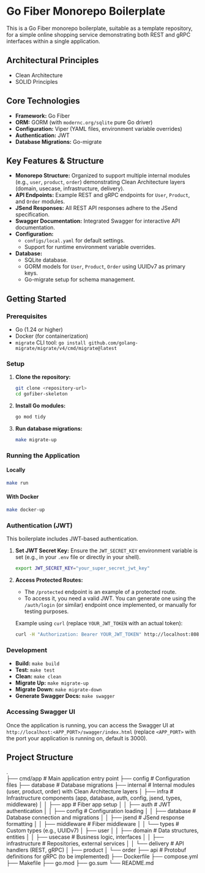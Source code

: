 # Go Fiber Monorepo Boilerplate

This is a Go Fiber monorepo boilerplate, suitable as a template repository, for a simple online shopping service demonstrating both REST and gRPC interfaces within a single application.

## Architectural Principles

*   Clean Architecture
*   SOLID Principles

## Core Technologies

*   **Framework:** Go Fiber
*   **ORM:** GORM (with `modernc.org/sqlite` pure Go driver)
*   **Configuration:** Viper (YAML files, environment variable overrides)
*   **Authentication:** JWT
*   **Database Migrations:** Go-migrate

## Key Features & Structure

*   **Monorepo Structure:** Organized to support multiple internal modules (e.g., `user`, `product`, `order`) demonstrating Clean Architecture layers (domain, usecase, infrastructure, delivery).
*   **API Endpoints:** Example REST and gRPC endpoints for `User`, `Product`, and `Order` modules.
*   **JSend Responses:** All REST API responses adhere to the JSend specification.
*   **Swagger Documentation:** Integrated Swagger for interactive API documentation.
*   **Configuration:**
    *   `configs/local.yaml` for default settings.
    *   Support for runtime environment variable overrides.
*   **Database:**
    *   SQLite database.
    *   GORM models for `User`, `Product`, `Order` using UUIDv7 as primary keys.
    *   Go-migrate setup for schema management.

## Getting Started

### Prerequisites

*   Go (1.24 or higher)
*   Docker (for containerization)
*   `migrate` CLI tool: `go install github.com/golang-migrate/migrate/v4/cmd/migrate@latest`

### Setup

1.  **Clone the repository:**
    ```bash
    git clone <repository-url>
    cd gofiber-skeleton
    ```

2.  **Install Go modules:**
    ```bash
    go mod tidy
    ```

3.  **Run database migrations:**
    ```bash
    make migrate-up
    ```

### Running the Application

#### Locally

```bash
make run
```

#### With Docker

```bash
make docker-up
```

### Authentication (JWT)

This boilerplate includes JWT-based authentication.

1.  **Set JWT Secret Key:** Ensure the `JWT_SECRET_KEY` environment variable is set (e.g., in your `.env` file or directly in your shell).
    ```bash
    export JWT_SECRET_KEY="your_super_secret_jwt_key"
    ```

2.  **Access Protected Routes:**
    *   The `/protected` endpoint is an example of a protected route.
    *   To access it, you need a valid JWT. You can generate one using the `/auth/login` (or similar) endpoint once implemented, or manually for testing purposes.

    Example using `curl` (replace `YOUR_JWT_TOKEN` with an actual token):
    ```bash
    curl -H "Authorization: Bearer YOUR_JWT_TOKEN" http://localhost:8080/protected
    ```

### Development

*   **Build:** `make build`
*   **Test:** `make test`
*   **Clean:** `make clean`
*   **Migrate Up:** `make migrate-up`
*   **Migrate Down:** `make migrate-down`
*   **Generate Swagger Docs:** `make swagger`

### Accessing Swagger UI

Once the application is running, you can access the Swagger UI at `http://localhost:<APP_PORT>/swagger/index.html` (replace `<APP_PORT>` with the port your application is running on, default is 3000).

## Project Structure

. \
├── cmd/app             # Main application entry point
├── config              # Configuration files
├── database            # Database migrations
├── internal            # Internal modules (user, product, order) with Clean Architecture layers
│   ├── infra           # Infrastructure components (app, database, auth, config, jsend, types, middleware)
│   │   ├── app         # Fiber app setup
│   │   ├── auth        # JWT authentication
│   │   ├── config      # Configuration loading
│   │   ├── database    # Database connection and migrations
│   │   ├── jsend       # JSend response formatting
│   │   ├── middleware  # Fiber middleware
│   │   └── types       # Custom types (e.g., UUIDv7)
│   ├── user
│   │   ├── domain      # Data structures, entities
│   │   ├── usecase     # Business logic, interfaces
│   │   ├── infrastructure # Repositories, external services
│   │   └── delivery    # API handlers (REST, gRPC)
│   ├── product
│   └── order
├── api                 # Protobuf definitions for gRPC (to be implemented)
├── Dockerfile
├── compose.yml
├── Makefile
├── go.mod
├── go.sum
└── README.md


